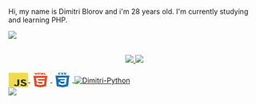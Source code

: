 Hi, my name is Dimitri Blorov and i'm 28 years old. I'm currently studying and learning PHP.



<div> 
  <a href="https://www.linkedin.com/in/dimitri-blorov-69627694" target="_blank"><img src="https://img.shields.io/badge/-LinkedIn-%230077B5?style=for-the-badge&logo=linkedin&logoColor=white" target="_blank"></a>
</div>

##
 
<div align="center">
  <a href="https://github.com/dimitriblorov">
  <img height="180em" src="https://github-readme-stats.vercel.app/api?username=dimitriblorov&show_icons=true&theme=aura_dark&include_all_commits=true&count_private=true"/>
  <img height="180em" src="https://github-readme-stats.vercel.app/api/top-langs/?username=dimitriblorov&layout=compact&langs_count=7&theme=aura_dark"/>
</div>


<div style="display: inline_block"><br>
  <img align="center" alt="Dimitri-Js" height="30" width="40" src="https://raw.githubusercontent.com/devicons/devicon/master/icons/javascript/javascript-original.svg">
  <img align="center" alt="Dimitri-HTML" height="30" width="40" src="https://raw.githubusercontent.com/devicons/devicon/master/icons/html5/html5-plain-wordmark.svg">
  <img align="center" alt="Dimitri-CSS" height="30" width="40" src="https://raw.githubusercontent.com/devicons/devicon/master/icons/css3/css3-plain-wordmark.svg">
  <img align="center" alt="Dimitri-Python" height="30" width="40" src="https://cdn.jsdelivr.net/gh/devicons/devicon/icons/php/php-original.svg">
</div>

  
  
<img src="https://cdn.jsdelivr.net/gh/devicons/devicon/icons/php/php-original.svg" />
